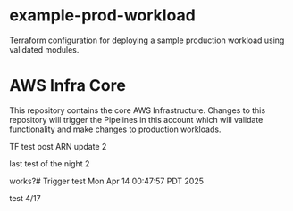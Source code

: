 # example-prod-workload
Terraform configuration for deploying a sample production workload using validated modules.
# AWS Infra Core
This repository contains the core AWS Infrastructure. Changes to this repository will trigger the Pipelines in this account which will validate functionality and make changes to production workloads.

TF test post ARN update 2

last test of the night 2

works?# Trigger test Mon Apr 14 00:47:57 PDT 2025

test 4/17